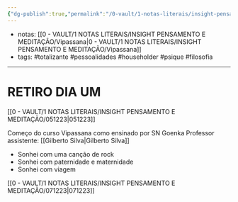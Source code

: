 ```yaml
---
{"dg-publish":true,"permalink":"/0-vault/1-notas-literais/insight-pensamento-e-meditacao/061223/","tags":["totalizante","pessoalidades","householder","psique","filosofia"],"dgHomeLink":true,"dgShowLocalGraph":true,"dgShowFileTree":true,"dgEnableSearch":true,"noteIcon":""}
---
```



- notas: [[0 - VAULT/1 NOTAS LITERAIS/INSIGHT PENSAMENTO E MEDITAÇÃO/Vipassana\|0 - VAULT/1 NOTAS LITERAIS/INSIGHT PENSAMENTO E MEDITAÇÃO/Vipassana]]
- tags: #totalizante #pessoalidades #householder #psique #filosofia 

---
# RETIRO DIA UM


[[0 - VAULT/1 NOTAS LITERAIS/INSIGHT PENSAMENTO E MEDITAÇÃO/051223\|051223]]

Começo do curso Vipassana como ensinado por SN Goenka
Professor assistente: [[Gilberto Silva\|Gilberto Silva]]
- Sonhei com uma canção de rock
- Sonhei com paternidade e maternidade
- Sonhei com viagem

[[0 - VAULT/1 NOTAS LITERAIS/INSIGHT PENSAMENTO E MEDITAÇÃO/071223\|071223]]
